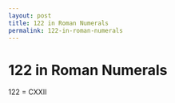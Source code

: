 ```yaml
---
layout: post
title: 122 in Roman Numerals
permalink: 122-in-roman-numerals
---
```


# 122 in Roman Numerals

122 = CXXII
